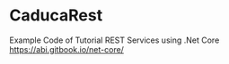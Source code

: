 # CaducaRest

Example Code of Tutorial REST Services using .Net Core
https://abi.gitbook.io/net-core/

